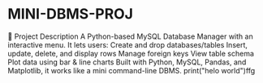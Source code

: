 # MINI-DBMS-PROJ
📌 Project Description  A Python-based MySQL Database Manager with an interactive menu. It lets users:  Create and drop databases/tables  Insert, update, delete, and display rows  Manage foreign keys  View table schema  Plot data using bar &amp; line charts  Built with Python, MySQL, Pandas, and Matplotlib, it works like a mini command-line DBMS.
print("helo world")ffg
